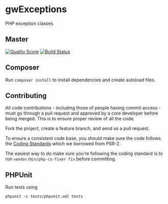 gwExceptions
============

PHP exception classes

## Master

[![Quality Score](https://img.shields.io/scrutinizer/g/gwa/gwExceptions.svg?style=flat-square)](https://scrutinizer-ci.com/g/gwa/gwExceptions/code-structure/master)  [![Build Status](https://api.travis-ci.org/gwa/gwExceptions.svg?branch=master)](https://travis-ci.org/gwa/gwExceptions)

## Composer

Run `composer install` to install dependencies and create autoload files.

## Contributing

All code contributions - including those of people having commit access -
must go through a pull request and approved by a core developer before being
merged. This is to ensure proper review of all the code.

Fork the project, create a feature branch, and send us a pull request.

To ensure a consistent code base, you should make sure the code follows
the [Coding Standards](http://www.php-fig.org/psr/psr-2/)
which we borrowed from PSR-2.

The easiest way to do make sure you're following the coding standard is to run `vendor/bin/php-cs-fixer fix` before committing.

## PHPUnit

Run tests using

~~~~~~~~
phpunit -c tests/phpunit.xml tests
~~~~~~~~